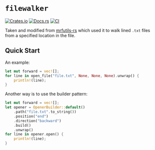 # `filewalker`

[![Crates.io](https://img.shields.io/crates/v/ssstar.svg)](https://crates.io/crates/ssstar)
[![Docs.rs](https://docs.rs/ssstar/badge.svg)](https://docs.rs/ssstar)
[![CI](https://github.com/elastio/ssstar/workflows/CI/badge.svg)](https://github.com/elastio/ssstar/actions)

Taken and modified from [mrfutils-rs](https://github.com/lukerhoads/mrfutils-rs) which used it to walk lined `.txt` files from a specified location in the file.

## Quick Start

An example:
```rust
let mut forward = vec![];
for line in open_file("file.txt", None, None, None).unwrap() {
    println!(line);
}
```

Another way is to use the builder pattern:
```rust
let mut forward = vec![];
let opener = OpenerBuilder::default()
    .path("file.txt".to_string())
    .position("end")
    .direction("backward")
    .build()
    .unwrap()
for line in opener.open() {
    println!(line);
}
```